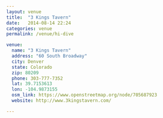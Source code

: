 ```yaml
---
layout: venue
title:  "3 Kings Tavern"
date:   2014-08-14 22:24
categories: venue
permalink: /venue/hi-dive

venue:
  name: "3 Kings Tavern"
  address: "60 South Broadway"
  city: Denver
  state: Colorado
  zip: 80209
  phone: 303-777-7352
  lat: 39.7153613
  lon: -104.9873155
  osm_link: https://www.openstreetmap.org/node/705687923
  website: http://www.3kingstavern.com/

---
```

